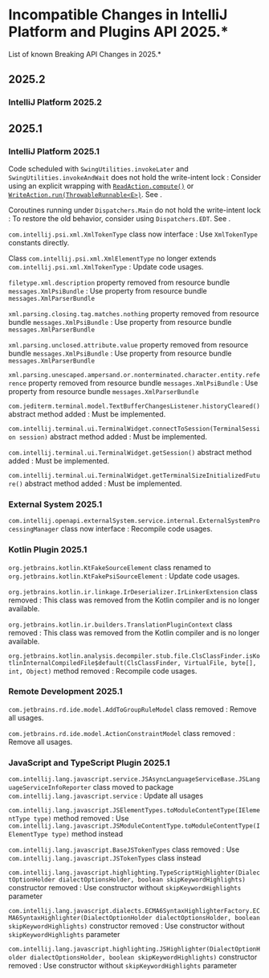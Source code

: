 <!-- Copyright 2000-2025 JetBrains s.r.o. and other contributors. Use of this source code is governed by the Apache 2.0 license that can be found in the LICENSE file. -->

# Incompatible Changes in IntelliJ Platform and Plugins API 2025.*

<!--
Before documenting a breaking API change, please make sure that the change cannot be avoided in an alternative way.

APIs marked with @Deprecated(forRemoval=true), @ApiStatus.Experimental, @ApiStatus.Internal/IntellijInternalApi, or @ApiStatus.ScheduledForRemoval don't need to be documented.

To document a new incompatible change, add a new line with the problem pattern followed by a 2nd line with ": "-prefixed human-readable description
and recommended fix/action (REQUIRED, please write full sentence ending with '.', see existing entries as reference).
Non-platform changes must be grouped under relevant section for plugin.

The following problem patterns are supported and must be followed EXACTLY (e.g., no '#' instead of '.'):

<package name> package removed

<class name> class removed
<class name> class renamed to <new class name>
<class name> class moved to package <package name>

<class name>.<method name>(<human-readable parameters>) marked abstract
<class name>.<method name>(<human-readable parameters>) abstract method added
<class name>.<method name>(<human-readable parameters>) method removed
<class name>.<method name>(<human-readable parameters>) method moved to the superclass
<class name>.<method name>(<human-readable parameters>) method return type changed from <before> to <after>
<class name>.<method name>(<human-readable parameters>) method visibility changed from <before> to <after>
<class name>.<method name>(<human-readable parameters>) method marked final
<class name>.<method name>(<human-readable parameters>) method parameter <type> removed
<class name>.<method name>(<human-readable parameters>) method parameter type changed from <before> to <after>
<class name>.<method name> method <parameter name> parameter marked @<class name>
<class name> (class|interface) now (extends|implements) <class name> and inherits its final method <method name>(<human-readable parameters>)?
<class name> (class|interface) now (extends|implements) <class name> and inherits its abstract method <method name>(<human-readable parameters>)?
<class name> class now interface

<class name>(<human-readable parameters>) constructor removed
<class name>(<human-readable parameters>) constructor parameter <type> removed
<class name>(<human-readable parameters>) constructor parameter type changed from <before> to <after>
<class name>(<human-readable parameters>) constructor visibility changed from <before> to <after>

<class name>.<field name> field removed
<class name>.<field name> field moved to the superclass
<class name>.<field name> field type changed from <before> to <after>
<class name>.<field name> field visibility changed from <before> to <after>

<property name> property removed from resource bundle <bundle name>

Where the placeholders must be enclosed in code quotes (`name`):

<class name> is a fully-qualified name of the class, e.g. `com.intellij.openapi.actionSystem.AnAction$InnerClass`.
<method name> is the exact method's name. Note that constructors have dedicated patterns.
<human-readable parameters> is a string representing parameters, which are not necessarily fully qualified. They do not affect the parser. For example, instead of (java.lang.Object, java.util.List, int) you are free to write (Object, List<String>, int)
<parameter name> is exact name of the method's parameter
<property name> is a full name of a property from .properties file, like `some.action.description`
<bundle name> is a fully qualified name of the property bundle, which includes its package, like `message.IdeBundle`

NOTE: If a code change you're trying to document doesn't match any of the above patterns, please ask in #plugins-verifier

NOTE: You are allowed to prettify the pattern using links: [`org.example.Foo`](https://github.com/JetBrains/intellij-community/tree/master/)

NOTE: Entries not starting with code quotes (`name`) can be added to document non-code changes and will be skipped in API verification.
-->

<link-summary>List of known Breaking API Changes in 2025.*</link-summary>

<include from="snippets.topic" element-id="apiChangesHeader"/>

<include from="snippets.topic" element-id="apiChangesJavaVersion"/>

<include from="snippets.topic" element-id="gradlePluginVersion"/>

## 2025.2

### IntelliJ Platform 2025.2

## 2025.1

### IntelliJ Platform 2025.1

Code scheduled with `SwingUtilities.invokeLater` and `SwingUtilities.invokeAndWait` does not hold the write-intent lock
: Consider using an explicit wrapping with [`ReadAction.compute()`](%gh-ic%/platform/core-api/src/com/intellij/openapi/application/ReadAction.java) or [`WriteAction.run(ThrowableRunnable<E>)`](%gh-ic%/platform/core-api/src/com/intellij/openapi/application/WriteAction.java).
See [](threading_model.md).

Coroutines running under `Dispatchers.Main` do not hold the write-intent lock
: To restore the old behavior, consider using `Dispatchers.EDT`.
See [](threading_model.md).

`com.intellij.psi.xml.XmlTokenType` class now interface
: Use `XmlTokenType` constants directly.

Class `com.intellij.psi.xml.XmlElementType` no longer extends `com.intellij.psi.xml.XmlTokenType`
: Update code usages.

`filetype.xml.description` property removed from resource bundle `messages.XmlPsiBundle`
: Use property from resource bundle `messages.XmlParserBundle`

`xml.parsing.closing.tag.matches.nothing` property removed from resource bundle `messages.XmlPsiBundle`
: Use property from resource bundle `messages.XmlParserBundle`

`xml.parsing.unclosed.attribute.value` property removed from resource bundle `messages.XmlPsiBundle`
: Use property from resource bundle `messages.XmlParserBundle`

`xml.parsing.unescaped.ampersand.or.nonterminated.character.entity.reference` property removed from resource bundle `messages.XmlPsiBundle`
: Use property from resource bundle `messages.XmlParserBundle`

`com.jediterm.terminal.model.TextBufferChangesListener.historyCleared()` abstract method added
: Must be implemented.

`com.intellij.terminal.ui.TerminalWidget.connectToSession(TerminalSession session)` abstract method added
: Must be implemented.

`com.intellij.terminal.ui.TerminalWidget.getSession()` abstract method added
: Must be implemented.

`com.intellij.terminal.ui.TerminalWidget.getTerminalSizeInitializedFuture()` abstract method added
: Must be implemented.

### External System 2025.1

`com.intellij.openapi.externalSystem.service.internal.ExternalSystemProcessingManager` class now interface
: Recompile code usages.

### Kotlin Plugin 2025.1

`org.jetbrains.kotlin.KtFakeSourceElement` class renamed to `org.jetbrains.kotlin.KtFakePsiSourceElement`
: Update code usages.

`org.jetbrains.kotlin.ir.linkage.IrDeserializer.IrLinkerExtension` class removed
: This class was removed from the Kotlin compiler and is no longer available.

`org.jetbrains.kotlin.ir.builders.TranslationPluginContext` class removed
: This class was removed from the Kotlin compiler and is no longer available.

`org.jetbrains.kotlin.analysis.decompiler.stub.file.ClsClassFinder.isKotlinInternalCompiledFile$default(ClsClassFinder, VirtualFile, byte[], int, Object)` method removed
: Recompile code usages.

### Remote Development 2025.1

`com.jetbrains.rd.ide.model.AddToGroupRuleModel` class removed
: Remove all usages.

`com.jetbrains.rd.ide.model.ActionConstraintModel` class removed
: Remove all usages.

### JavaScript and TypeScript Plugin 2025.1

`com.intellij.lang.javascript.service.JSAsyncLanguageServiceBase.JSLanguageServiceInfoReporter` class moved to package `com.intellij.lang.javascript.service`
: Update all usages

`com.intellij.lang.javascript.JSElementTypes.toModuleContentType(IElementType type)` method removed
: Use `com.intellij.lang.javascript.JSModuleContentType.toModuleContentType(IElementType type)` method instead

`com.intellij.lang.javascript.BaseJSTokenTypes` class removed
: Use `com.intellij.lang.javascript.JSTokenTypes` class instead

`com.intellij.lang.javascript.highlighting.TypeScriptHighlighter(DialectOptionHolder dialectOptionsHolder, boolean skipKeywordHighlights)` constructor removed
: Use constructor without `skipKeywordHighlights` parameter

`com.intellij.lang.javascript.dialects.ECMA6SyntaxHighlighterFactory.ECMA6SyntaxHighlighter(DialectOptionHolder dialectOptionsHolder, boolean skipKeywordHighlights)` constructor removed
: Use constructor without `skipKeywordHighlights` parameter

`com.intellij.lang.javascript.highlighting.JSHighlighter(DialectOptionHolder dialectOptionsHolder, boolean skipKeywordHighlights)` constructor removed
: Use constructor without `skipKeywordHighlights` parameter
